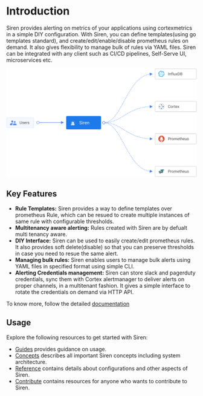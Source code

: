 # Introduction

Siren provides alerting on metrics of your applications using cortexmetrics in a simple DIY configuration. With Siren,
you can define templates(using go templates standard), and create/edit/enable/disable prometheus rules on demand. It
also gives flexibility to manage bulk of rules via YAML files. Siren can be integrated with any client such as CI/CD
pipelines, Self-Serve UI, microservices etc.

![Siren Architecture](./docs/assets/overview.svg)

## Key Features

- **Rule Templates:** Siren provides a way to define templates over prometheus Rule, which can be resued to create
  multiple instances of same rule with configurable thresholds.
- **Multitenancy aware alerting:** Rules created with Siren are by defualt multi tenancy aware.
- **DIY Interface:** Siren can be used to easily create/edit prometheus rules. It also provides soft delete(disable)
  so that you can preserve thresholds in case you need to resue the same alert.
- **Managing bulk rules:** Siren enables users to manage bulk alerts using YAML files in specified format using simple
  CLI.
- **Alerting Credentials management:** Siren can store slack and pagerduty credentials, sync them with Cortex
  alertmanager to deliver alerts on proper channels, in a multitenant fashion. It gives a simple interface to rotate the
  credentials on demand via HTTP API.

To know more, follow the detailed [documentation](docs)

## Usage

Explore the following resources to get started with Siren:

* [Guides](docs/guides) provides guidance on usage.
* [Concepts](docs/concepts) describes all important Siren concepts including system architecture.
* [Reference](docs/reference) contains details about configurations and other aspects of Siren.
* [Contribute](docs/contribute/contribution.md) contains resources for anyone who wants to contribute to Siren.